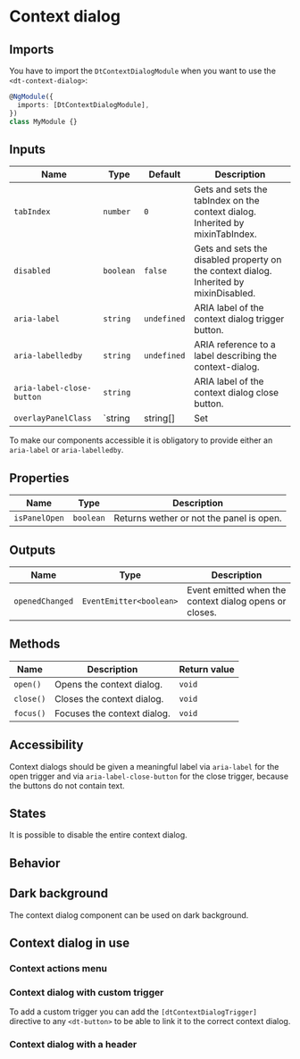 # Context dialog

<ba-ux-snippet name="context-dialog-intro"></ba-ux-snippet>

<ba-live-example name="DtExampleContextDialogDefault"></ba-live-example>

## Imports

You have to import the `DtContextDialogModule` when you want to use the
`<dt-context-dialog>`:

```typescript
@NgModule({
  imports: [DtContextDialogModule],
})
class MyModule {}
```

## Inputs

| Name                      | Type                                                       | Default     | Description                                                                                             |
| ------------------------- | ---------------------------------------------------------- | ----------- | ------------------------------------------------------------------------------------------------------- |
| `tabIndex`                | `number`                                                   | `0`         | Gets and sets the tabIndex on the context dialog. Inherited by mixinTabIndex.                           |
| `disabled`                | `boolean`                                                  | `false`     | Gets and sets the disabled property on the context dialog. Inherited by mixinDisabled.                  |
| `aria-label`              | `string`                                                   | `undefined` | ARIA label of the context dialog trigger button.                                                        |
| `aria-labelledby`         | `string`                                                   | `undefined` | ARIA reference to a label describing the context-dialog.                                                |
| `aria-label-close-button` | `string`                                                   |             | ARIA label of the context dialog close button.                                                          |
| `overlayPanelClass`       | `string | string[] | Set<string> | { [key: string]: any }` |             | Custom css classes to add to the overlay panel element. Can be used to scope styling within the overlay |

To make our components accessible it is obligatory to provide either an
`aria-label` or `aria-labelledby`.

## Properties

| Name          | Type      | Description                              |
| ------------- | --------- | ---------------------------------------- |
| `isPanelOpen` | `boolean` | Returns wether or not the panel is open. |

## Outputs

| Name            | Type                    | Description                                            |
| --------------- | ----------------------- | ------------------------------------------------------ |
| `openedChanged` | `EventEmitter<boolean>` | Event emitted when the context dialog opens or closes. |

## Methods

| Name      | Description                 | Return value |
| --------- | --------------------------- | ------------ |
| `open()`  | Opens the context dialog.   | `void`       |
| `close()` | Closes the context dialog.  | `void`       |
| `focus()` | Focuses the context dialog. | `void`       |

## Accessibility

Context dialogs should be given a meaningful label via `aria-label` for the open
trigger and via `aria-label-close-button` for the close trigger, because the
buttons do not contain text.

## States

It is possible to disable the entire context dialog.

<ba-live-example name="DtExampleContextDialogInteractive"></ba-live-example>

## Behavior

<ba-ux-snippet name="context-dialog-behavior"></ba-ux-snippet>

## Dark background

The context dialog component can be used on dark background.

<ba-live-example name="DtExampleContextDialogDark" themedark></ba-live-example>

## Context dialog in use

### Context actions menu

<ba-ux-snippet name="context-dialog-actions-menu"></ba-ux-snippet>

### Context dialog with custom trigger

To add a custom trigger you can add the `[dtContextDialogTrigger]` directive to
any `<dt-button>` to be able to link it to the correct context dialog.

<ba-live-example name="DtExampleContextDialogCustomIcon"></ba-live-example>

### Context dialog with a header

<ba-live-example name="DtExampleContextDialogHeader"></ba-live-example>
